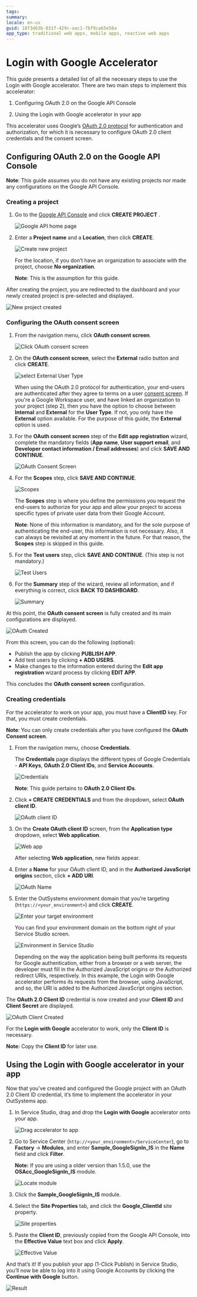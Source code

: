 ```yaml
---
tags: 
summary: 
locale: en-us
guid: 18f3d63b-831f-429c-aac1-7bf9ca65e58a
app_type: traditional web apps, mobile apps, reactive web apps
---
```


# Login with Google Accelerator

This guide presents a detailed list of all the necessary steps to use the Login with Google accelerator. There are two main steps to implement this accelerator:

1. Configuring OAuth 2.0 on the Google API Console

1. Using the Login with Google accelerator in your app

This accelerator uses Google’s [OAuth 2.0 protocol](https://tools.ietf.org/html/rfc6749) for authentication and authorization, for which it is necessary to configure OAuth 2.0 client credentials and the consent screen.

## Configuring OAuth 2.0 on the Google API Console

**Note**: This guide assumes you do not have any existing projects nor made any configurations on the Google API Console. 

### Creating a project

1. Go to the [Google API Console](https://console.developers.google.com/) and click **CREATE PROJECT** .

    ![Google API home page](images/api-home-gc.png)

1. Enter a **Project name** and a **Location**, then click **CREATE**. 

    ![Create new project](images/api-new-project-gc.png)

    For the location, if you don’t have an organization to associate with the project, choose **No organization**. 
    
    **Note**: This is the assumption for this guide. 

After creating the project, you are redirected to the dashboard and your newly created project is pre-selected and displayed.

![New project created](images/api-project-created-gc.png)

### Configuring the OAuth consent screen

1. From the navigation menu, click **OAuth consent screen**.

    ![Click OAuth consent screen](images/api-oauth-consent-gc.png)

1. On the **OAuth consent screen**, select the **External** radio button and click **CREATE**.

    ![select External User Type](images/api-external-gc.png)

    When using the OAuth 2.0 protocol for authentication, your end-users are authenticated after they agree to terms on a user [consent screen](https://support.google.com/cloud/answer/10311615?hl=en&ref_topic=3473162). If you're a Google Workspace user, and have linked an organization to your project (step 2), then you have the option to choose between **Internal** and **External** for the **User Type**. If not, you only have the **External** option available. For the purpose of this guide, the **External** option is used. 

1. For the **OAuth consent screen** step of the **Edit app registration** wizard, complete the mandatory fields (**App name**, **User support email**, and **Developer contact information / Email addresses**) and click **SAVE AND CONTINUE**.

    ![OAuth Consent Screen](images/api-oauth-gc.png)

1. For the **Scopes** step, click **SAVE AND CONTINUE**.

    ![Scopes](images/api-scopes-gc.png)

    The **Scopes** step is where you define the permissions you request the end-users to authorize for your app and allow your project to access specific types of private user data from their Google Account.

    **Note**: None of this information is mandatory, and for the sole purpose of authenticating the end-user, this information is not necessary. Also, it can always be revisited at any moment in the future. For that reason, the **Scopes** step is skipped in this guide. 

1. For the **Test users** step, click **SAVE AND CONTINUE**. (This step is not mandatory.)

    ![Test Users](images/api-testusers-gc.png)

1. For the **Summary** step of the wizard, review all information, and if everything is correct, click **BACK TO DASHBOARD**.

    ![Summary](images/api-summary-gc.png)

At this point, the **OAuth consent screen** is fully created and its main configurations are displayed.

![OAuth Created](images/api-oauth-created-gc.png)

From this screen, you can do the following (optional):

* Publish the app by clicking **PUBLISH APP**. 
* Add test users by clicking **+ ADD USERS**.
* Make changes to the information entered during the **Edit app registration** wizard process by clicking **EDIT APP**.

This concludes the **OAuth consent screen** configuration.

### Creating credentials

For the accelerator to work on your app, you must have a **ClientID** key. For that, you must create credentials. 

**Note**: You can only create credentials after you have configured the **OAuth Consent screen**.

1. From the navigation menu, choose **Credentials**.

    The **Credentials** page displays the different types of Google Credentials - **API Keys**, **OAuth 2.0 Client IDs**, and **Service Accounts**.

    ![Credentials](images/api-credentials-gc.png)

    **Note**: This guide pertains to **OAuth 2.0 Client IDs**.

1. Click **+ CREATE CREDENTIALS** and from the dropdown, select **OAuth client ID**.

    ![OAuth client ID](images/api-client-gc.png)

1. On the **Create OAuth client ID** screen, from the **Application type** dropdown, select **Web application**.

    ![Web app](images/api-webapp-gc.png)

    After selecting **Web application**, new fields appear.

1. Enter a **Name** for your OAuth client ID, and in the **Authorized JavaScript origins** section, click **+ ADD URI**. 

    ![OAuth Name](images/api-oauth-name-gc.png)

1. Enter the OutSystems environment domain that you’re targeting (`https://<your_environment>`) and click **CREATE**.

    ![Enter your target environment](images/enter-environment-gc.png)

    You can find your environment domain on the bottom right of your Service Studio screen.

    ![Environment in Service Studio](images/environment-ss.png)

    Depending on the way the application being built performs its requests for Google authentication, either from a browser or a web server, the developer must fill in the Authorized JavaScript origins or the Authorized redirect URIs, respectively. In this example, the Login with Google accelerator performs its requests from the browser, using JavaScript, and so, the URI is added to the Authorized JavaScript origins section. 

The **OAuth 2.0 Client ID** credential is now created and your **Client ID** and **Client Secret** are displayed.

![OAuth Client Created](images/api-client-created-gc.png)

For the **Login with Google** accelerator to work, only the **Client ID** is necessary. 

**Note:** Copy the **Client ID** for later use. 

## Using the Login with Google accelerator in your app 

Now that you’ve created and configured the Google project with an OAuth 2.0 Client ID credential, it’s time to implement the accelerator in your OutSystems app.

1. In Service Studio, drag and drop the **Login with Google** accelerator onto your app.

    ![Drag accelerator to app](images/drag-acc-ss.png)

1. Go to Service Center (`http://<your_environment>/ServiceCenter`), go to **Factory** -> **Modules**, and enter **Sample_GoogleSignIn_IS** in the **Name** field and click **Filter**.

    **Note:** If you are using a older version than 1.5.0, use the **OSAcc_GoogleSignIn_IS** module.

    ![Locate module](images/locate-module-sc.png)

1. Click the **Sample_GoogleSignIn_IS** module.

1. Select the **Site Properties** tab, and click the **Google_ClientId** site property.

    ![Site properties](images/siteprop-sc.png)

1. Paste the **Client ID**, previously copied from the Google API Console, into the **Effective Value** text box and click **Apply**.

    ![Effective Value](images/effectval-sc.png)

And that’s it! If you publish your app (1-Click Publish) in Service Studio, you’ll now be able to log into it using Google Accounts by clicking the **Continue with Google** button.

![Result](images/result-ss.png)
